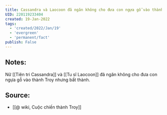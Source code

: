 ```yaml
---
title: Cassandra và Laocoon đã ngăn không cho đưa con ngựa gỗ vào thành Troy
UID: 220119233404
created: 19-Jan-2022
tags:
  - 'created/2022/Jan/19'
  - 'evergreen'
  - 'permanent/fact'
publish: False
---
```

## Notes:
Nữ  [[Tiên tri Cassandra]] và [[Tu sĩ Laocoon]] đã ngăn không cho đưa con ngựa gỗ vào thành Troy nhưng bất thành.

## Source:
- [[@ wiki, Cuộc chiến thành Troy]]


